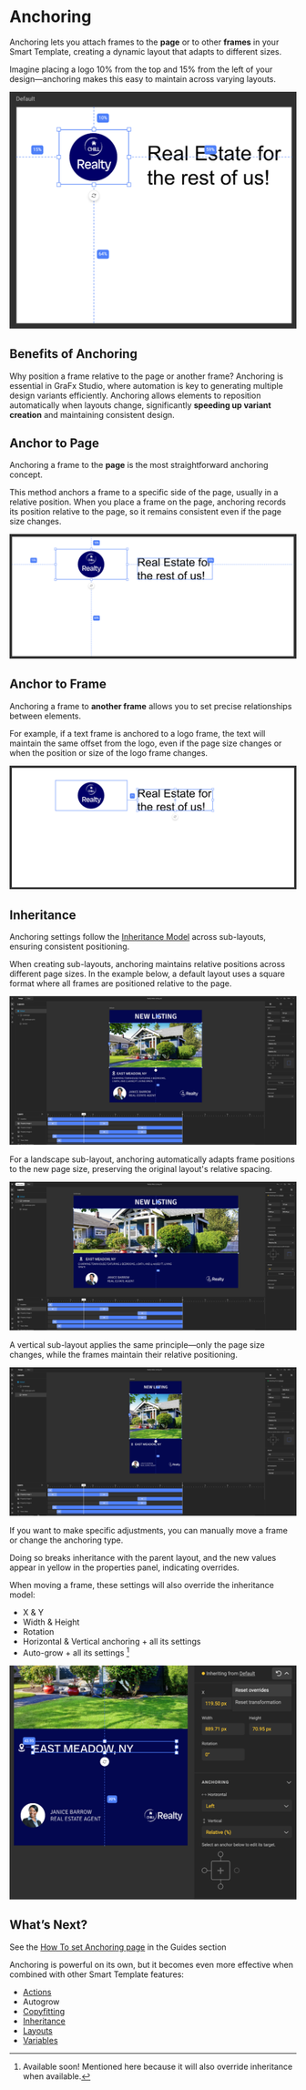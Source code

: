 # Anchoring

Anchoring lets you attach frames to the **page** or to other **frames** in your Smart Template, creating a dynamic layout that adapts to different sizes. 

Imagine placing a logo 10% from the top and 15% from the left of your design—anchoring makes this easy to maintain across varying layouts.

![screenshot-full](anchor01.png)

## Benefits of Anchoring

Why position a frame relative to the page or another frame? Anchoring is essential in GraFx&nbsp;Studio, where automation is key to generating multiple design variants efficiently. Anchoring allows elements to reposition automatically when layouts change, significantly **speeding up variant creation** and maintaining consistent design.

## Anchor to Page

Anchoring a frame to the **page** is the most straightforward anchoring concept. 

This method anchors a frame to a specific side of the page, usually in a relative position. When you place a frame on the page, anchoring records its position relative to the page, so it remains consistent even if the page size changes.

![screenshot-full](anchor02.png)

## Anchor to Frame

Anchoring a frame to **another frame** allows you to set precise relationships between elements.

For example, if a text frame is anchored to a logo frame, the text will maintain the same offset from the logo, even if the page size changes or when the position or size of the logo frame changes.

![screenshot-full](anchor03.png)

## Inheritance

Anchoring settings follow the [Inheritance Model](../../../GraFx-Studio/concepts/layouts/#inheritance) across sub-layouts, ensuring consistent positioning. 

When creating sub-layouts, anchoring maintains relative positions across different page sizes. In the example below, a default layout uses a square format where all frames are positioned relative to the page.

![screenshot-full](anchor04.png)

For a landscape sub-layout, anchoring automatically adapts frame positions to the new page size, preserving the original layout's relative spacing.

![screenshot-full](anchor05.png)

A vertical sub-layout applies the same principle—only the page size changes, while the frames maintain their relative positioning.

![screenshot-full](anchor06.png)

If you want to make specific adjustments, you can manually move a frame or change the anchoring type. 

Doing so breaks inheritance with the parent layout, and the new values appear in yellow in the properties panel, indicating overrides.

When moving a frame, these settings will also override the inheritance model:

- X & Y
- Width & Height
- Rotation
- Horizontal & Vertical anchoring + all its settings
- Auto-grow + all its settings [^1]

[^1]: Available soon! Mentioned here because it will also override inheritance when available.

![screenshot-full](anchor07.png)

## What’s Next?

See the [How To set Anchoring page](../../../GraFx-Studio/guides/anchoring/) in the Guides section

Anchoring is powerful on its own, but it becomes even more effective when combined with other Smart Template features:

- [Actions](../../../GraFx-Studio/concepts/actions/)
- Autogrow
- [Copyfitting](../../../GraFx-Studio/guides/text-frame/#auto-resize)
- [Inheritance](../../../GraFx-Studio/concepts/layouts/#inheritance)
- [Layouts](../../../GraFx-Studio/concepts/layouts/)
- [Variables](../../../GraFx-Studio/concepts/variables/)